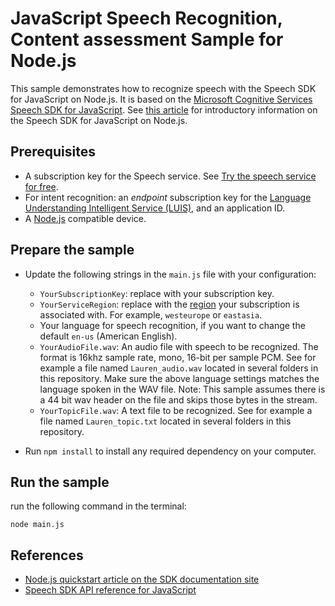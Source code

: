 # JavaScript Speech Recognition, Content assessment Sample for Node.js

This sample demonstrates how to recognize speech with the Speech SDK for JavaScript on Node.js. It is based on the [Microsoft Cognitive Services Speech SDK for JavaScript](https://aka.ms/csspeech/npmpackage).
See [this article](https://docs.microsoft.com/azure/cognitive-services/speech-service/get-started-speech-to-text?pivots=programming-language-nodejs) for introductory information on the Speech SDK for JavaScript on Node.js.

## Prerequisites

* A subscription key for the Speech service. See [Try the speech service for free](https://docs.microsoft.com/azure/cognitive-services/speech-service/get-started).
* For intent recognition: an *endpoint* subscription key for the [Language Understanding Intelligent Service (LUIS)](https://www.luis.ai/home), and an application ID.
* A [Node.js](https://nodejs.org) compatible device.

## Prepare the sample

* Update the following strings in the `main.js` file with your configuration:
  * `YourSubscriptionKey`: replace with your subscription key.
  * `YourServiceRegion`: replace with the [region](https://aka.ms/csspeech/region) your subscription is associated with. For example, `westeurope` or `eastasia`.
  * Your language for speech recognition, if you want to change the default `en-us` (American English).
  * `YourAudioFile.wav`: An audio file with speech to be recognized. The format is 16khz sample rate, mono, 16-bit per sample PCM. See for example a file named `Lauren_audio.wav` located in several folders in this repository. Make sure the above language settings matches the language spoken in the WAV file. Note: This sample assumes there is a 44 bit wav header on the file and skips those bytes in the stream.
  * `YourTopicFile.wav`: A text file to be recognized. See for example a file named `Lauren_topic.txt` located in several folders in this repository.

* Run `npm install` to install any required dependency on your computer.

## Run the sample

run the following command in the terminal:

```shell
node main.js
```

## References

* [Node.js quickstart article on the SDK documentation site](https://docs.microsoft.com/azure/cognitive-services/speech-service/quickstart-js-node)
* [Speech SDK API reference for JavaScript](https://aka.ms/csspeech/javascriptref)
